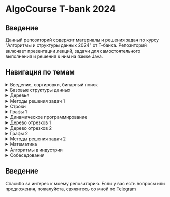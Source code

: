 # AlgoCourse T-bank 2024

## Введение
Данный репозиторий содержит материалы и решения задач по курсу "Алгоритмы и структуры данных 2024" от Т-банка. Репозиторий включает презентации лекций, задачи для самостоятельного выполнения и решения к ним на языке Java. 

## Навигация по темам
<details>
  <summary>Введение, сортировки, бинарный поиск</summary>
  <ul>
    <li><a href="./Presentations/1%20Введение%2C%20сортировки%2C%20бинарный%20поиск.pdf">Презентация</a></li>
    <li><a href="./Topics/1%20Введение%2C%20сортировки%2C%20бинарный%20поиск/Условия.pdf">Задачи для самостоятельного решения</a></li>
  </ul>
</details>

<details>
  <summary>Базовые структуры данных</summary>
  <ul>
    <li><a href="./Presentations/2%20Базовые%20структуры%20данных(Stack%2CDeck%2CDeque).pdf">Презентация</a></li>
    <li><a href="./Topics/2%20Базовые%20структуры%20данных/Условия.pdf">Задачи для самостоятельного решения</a></li>
  </ul>
</details>

<details>
  <summary>Деревья</summary>
  <ul>
    <li><a href="./Presentations/3%20Деревья(BST%2CAVL%2Ctreap).pdf">Презентация</a></li>
    <li><a href="./Topics/3%20Деревья/Условия.pdf">Задачи для самостоятельного решения</a></li>
  </ul>
</details>

<details>
  <summary>Методы решения задач 1</summary>
  <ul>
    <li><a href="./Presentations/4%20Методы%20решения%20задач%201(Scanline).pdf">Презентация</a></li>
    <li><a href="./Topics/4%20Методы%20решения%20задач%201/Условия.pdf">Задачи для самостоятельного решения</a></li>
  </ul>
</details>

<details>
  <summary>Строки</summary>
  <ul>
    <li><a href="./Presentations/5%20Строки(KMP%2CHash%2CZ-func).pdf">Презентация</a></li>
    <li><a href="./Topics/5%20Строки/Условия.pdf">Задачи для самостоятельного решения</a></li>
  </ul>
</details>

<details>
  <summary>Графы 1</summary>
  <ul>
    <li><a href="./Presentations/6%20Графы%201(DFS%2CBFS%2Ctop-sort).pdf">Презентация</a></li>
    <li><a href="./Topics/6%20Графы%201/Условия.pdf">Задачи для самостоятельного решения</a></li>
  </ul>
</details>

<details>
  <summary>Динамическое программирование</summary>
  <ul>
    <li><a href="./Presentations/7%20Динамическое%20программирование.pdf">Презентация</a></li>
    <li><a href="./Topics/7%20Динамическое%20программирование/Условия.pdf">Задачи для самостоятельного решения</a></li>
  </ul>
</details>

<details>
  <summary>Дерево отрезков 1</summary>
  <ul>
    <li><a href="./Presentations/8%20Дерево%20отрезков%201.pdf">Презентация</a></li>
    <li><a href="./Topics/8%20Дерево%20отрезков%201/Условия.pdf">Задачи для самостоятельного решения</a></li>
  </ul>
</details>

<details>
  <summary>Дерево отрезков 2</summary>
  <ul>
    <li><a href="./Presentations/9%20Дерево%20отрезков%202(lazy%20propagation).pdf">Презентация</a></li>
    <li><a href="./Topics/9%20Дерево%20отрезков%202/Условия.pdf">Задачи для самостоятельного решения</a></li>
  </ul>
</details>

<details>
  <summary>Графы 2</summary>
  <ul>
    <li><a href="./Presentations/10%20Графы%202(Dijkstra%2CBSU).pdf">Презентация</a></li>
    <li><a href="./Topics/10%20Графы%202/Условия.pdf">Задачи для самостоятельного решения</a></li>
  </ul>
</details>

<details>
  <summary>Методы решения задач 2</summary>
  <ul>
    <li><a href="./Presentations/11%20Методы%20решения%20задач%202(bruteforseTesting%2CbinaryLifting).pdf">Презентация</a></li>
    <li><a href="./Topics/11%20Методы%20решения%20задач%202/Условия.pdf">Задачи для самостоятельного решения</a></li>
  </ul>
</details>

<details>
  <summary>Математика</summary>
  <ul>
    <li><a href="./Presentations/12%20Математика(NOK%2CNOD%2CРешето%20Эратосфена).pdf">Презентация</a></li>
    <li><a href="./Topics/12%20Математика/Условия.pdf">Задачи для самостоятельного решения</a></li>
  </ul>
</details>

<details>
  <summary>Алгоритмы в индустрии</summary>
  <ul>
    <li><a href="./Presentations/13%20Алгоритмы%20в%20индустрии.pdf">Презентация</a></li>
  </ul>
</details>

<details>
  <summary>Собеседования</summary>
  <ul>
    <li><a href="./Presentations/14%20Собеседования.pdf">Презентация</a></li>
  </ul>
</details>

## Введение
Спасибо за интерес к моему репозиторию. Если у вас есть вопросы или предложения, пожалуйста, свяжитесь со мной по [Telegram](https://t.me/X75473)
